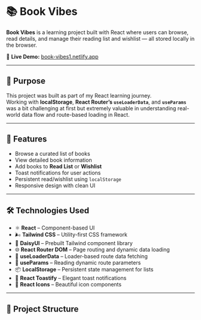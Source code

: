 # 📚 Book Vibes

**Book Vibes** is a learning project built with React where users can browse, read details, and manage their reading list and wishlist — all stored locally in the browser.

🔗 **Live Demo:** [book-vibes1.netlify.app](https://book-vibes1.netlify.app)

---

## 🎯 Purpose

This project was built as part of my React learning journey.  
Working with **localStorage**, **React Router’s `useLoaderData`**, and **`useParams`** was a bit challenging at first but extremely valuable in understanding real-world data flow and route-based loading in React.

---

## 🚀 Features

- Browse a curated list of books
- View detailed book information
- Add books to **Read List** or **Wishlist**
- Toast notifications for user actions
- Persistent read/wishlist using `localStorage`
- Responsive design with clean UI

---

## 🛠️ Technologies Used

- ⚛️ **React** – Component-based UI
- 🌬️ **Tailwind CSS** – Utility-first CSS framework
- 💄 **DaisyUI** – Prebuilt Tailwind component library
- 🌐 **React Router DOM** – Page routing and dynamic data loading
- 🧠 **useLoaderData** – Loader-based route data fetching
- 🔢 **useParams** – Reading dynamic route parameters
- 📦 **LocalStorage** – Persistent state management for lists
- 🎉 **React Toastify** – Elegant toast notifications
- 🎨 **React Icons** – Beautiful icon components

---

## 📂 Project Structure
